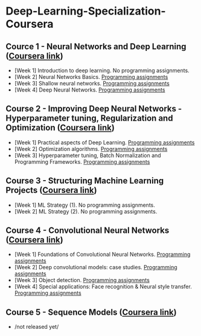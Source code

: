 # Deep-Learning-Specialization-Coursera

## Cource 1 - Neural Networks and Deep Learning ([Coursera link](https://www.coursera.org/learn/neural-networks-deep-learning))

  * [Week 1] Introduction to deep learning. No programming assignments.
  * [Week 2] Neural Networks Basics. [Programming assignments](https://github.com/km1414/Deep-Learning-Specialization-Coursera/tree/master/Cource%201%20-%20Neural%20Networks%20and%20Deep%20Learning/Week%202)
  * [Week 3] Shallow neural networks. [Programming assignments](https://github.com/km1414/Deep-Learning-Specialization-Coursera/tree/master/Cource%201%20-%20Neural%20Networks%20and%20Deep%20Learning/Week%203)
  * [Week 4] Deep Neural Networks. [Programming assignments](https://github.com/km1414/Deep-Learning-Specialization-Coursera/tree/master/Cource%201%20-%20Neural%20Networks%20and%20Deep%20Learning/Week%204)
  
## Course 2 - Improving Deep Neural Networks -  Hyperparameter tuning, Regularization and Optimization ([Coursera link](https://www.coursera.org/learn/deep-neural-network))

  * [Week 1] Practical aspects of Deep Learning. [Programming assignments](https://github.com/km1414/Deep-Learning-Specialization-Coursera/tree/master/Course%202%20-%20Improving%20Deep%20Neural%20Networks%20-%20%20Hyperparameter%20tuning%2C%20Regularization%20and%20Optimization/Week%201)
  * [Week 2] Optimization algorithms. [Programming assignments](https://github.com/km1414/Deep-Learning-Specialization-Coursera/tree/master/Course%202%20-%20Improving%20Deep%20Neural%20Networks%20-%20%20Hyperparameter%20tuning%2C%20Regularization%20and%20Optimization/Week%202)
  * [Week 3] Hyperparameter tuning, Batch Normalization and Programming Frameworks. [Programming assignments](https://github.com/km1414/Deep-Learning-Specialization-Coursera/tree/master/Course%202%20-%20Improving%20Deep%20Neural%20Networks%20-%20%20Hyperparameter%20tuning%2C%20Regularization%20and%20Optimization/Week%203)

## Course 3 - Structuring Machine Learning Projects ([Coursera link](https://www.coursera.org/learn/machine-learning-projects))


  * [Week 1] ML Strategy (1). No programming assignments.
  * [Week 2] ML Strategy (2). No programming assignments.
  
## Course 4 - Convolutional Neural Networks ([Coursera link](https://www.coursera.org/learn/convolutional-neural-networks))

  * [Week 1] Foundations of Convolutional Neural Networks. [Programming assignments](https://github.com/km1414/Deep-Learning-Specialization-Coursera/tree/master/Course%204%20-%20Convolutional%20Neural%20Networks/Week%201)
  * [Week 2] Deep convolutional models: case studies. [Programming assignments](https://github.com/km1414/Deep-Learning-Specialization-Coursera/tree/master/Course%204%20-%20Convolutional%20Neural%20Networks/Week%202)
  * [Week 3] Object detection. [Programming assignments](https://github.com/km1414/Deep-Learning-Specialization-Coursera/tree/master/Course%204%20-%20Convolutional%20Neural%20Networks/Week%203)
  * [Week 4] Special applications: Face recognition & Neural style transfer. [Programming assignments](https://github.com/km1414/Deep-Learning-Specialization-Coursera/tree/master/Course%204%20-%20Convolutional%20Neural%20Networks/Week%204)
  
## Course 5 - Sequence Models ([Coursera link](https://www.coursera.org/learn/nlp-sequence-models))

  * /not released yet/
